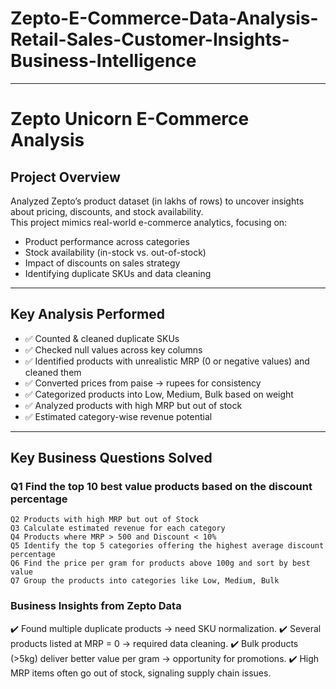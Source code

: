 # Zepto-E-Commerce-Data-Analysis-Retail-Sales-Customer-Insights-Business-Intelligence

---


#  Zepto Unicorn E-Commerce Analysis  

##  Project Overview  
Analyzed Zepto’s product dataset (in lakhs of rows) to uncover insights about pricing, discounts, and stock availability.  
This project mimics real-world e-commerce analytics, focusing on:  
- Product performance across categories  
- Stock availability (in-stock vs. out-of-stock)  
- Impact of discounts on sales strategy  
- Identifying duplicate SKUs and data cleaning  

---

##  Key Analysis Performed  
- ✅ Counted & cleaned duplicate SKUs
- ✅ Checked null values across key columns  
- ✅ Identified products with unrealistic MRP (0 or negative values) and cleaned them  
- ✅ Converted prices from paise → rupees for consistency  
- ✅ Categorized products into Low, Medium, Bulk based on weight  
- ✅ Analyzed products with high MRP but out of stock
- ✅ Estimated category-wise revenue potential

---

##  Key Business Questions Solved  

### Q1️ Find the top 10 best value products based on the discount percentage  
    Q2️ Products with high MRP but out of Stock
    Q3️ Calculate estimated revenue for each category
    Q4️ Products where MRP > 500 and Discount < 10%
    Q5️ Identify the top 5 categories offering the highest average discount percentage
    Q6️ Find the price per gram for products above 100g and sort by best value
    Q7️ Group the products into categories like Low, Medium, Bulk


### Business Insights from Zepto Data
✔️ Found multiple duplicate products → need SKU normalization.
✔️ Several products listed at MRP = 0 → required data cleaning.
✔️ Bulk products (>5kg) deliver better value per gram → opportunity for promotions.
✔️ High MRP items often go out of stock, signaling supply chain issues.
    


